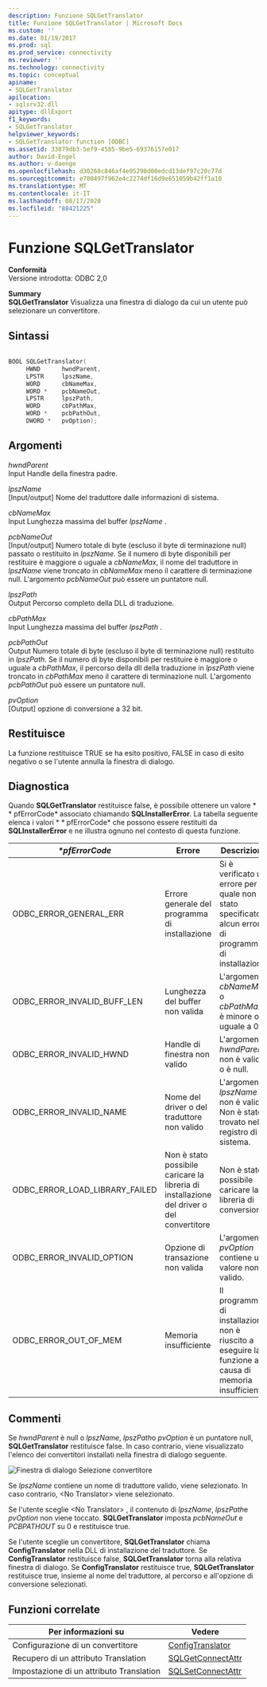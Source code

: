 ```yaml
---
description: Funzione SQLGetTranslator
title: Funzione SQLGetTranslator | Microsoft Docs
ms.custom: ''
ms.date: 01/19/2017
ms.prod: sql
ms.prod_service: connectivity
ms.reviewer: ''
ms.technology: connectivity
ms.topic: conceptual
apiname:
- SQLGetTranslator
apilocation:
- sqlsrv32.dll
apitype: dllExport
f1_keywords:
- SQLGetTranslator
helpviewer_keywords:
- SQLGetTranslator function [ODBC]
ms.assetid: 33879db3-5ef9-4585-9be5-69376157e017
author: David-Engel
ms.author: v-daenge
ms.openlocfilehash: d30268c846af4e95298d00edcd13def97c20c77d
ms.sourcegitcommit: e700497f962e4c2274df16d9e651059b42ff1a10
ms.translationtype: MT
ms.contentlocale: it-IT
ms.lasthandoff: 08/17/2020
ms.locfileid: "88421225"
---
```

# <a name="sqlgettranslator-function"></a>Funzione SQLGetTranslator
**Conformità**  
 Versione introdotta: ODBC 2,0  
  
 **Summary**  
 **SQLGetTranslator** Visualizza una finestra di dialogo da cui un utente può selezionare un convertitore.  
  
## <a name="syntax"></a>Sintassi  
  
```cpp  
  
BOOL SQLGetTranslator(  
     HWND      hwndParent,  
     LPSTR     lpszName,  
     WORD      cbNameMax,  
     WORD *    pcbNameOut,  
     LPSTR     lpszPath,  
     WORD      cbPathMax,  
     WORD *    pcbPathOut,  
     DWORD *   pvOption);  
```  
  
## <a name="arguments"></a>Argomenti  
 *hwndParent*  
 Input Handle della finestra padre.  
  
 *lpszName*  
 [Input/output] Nome del traduttore dalle informazioni di sistema.  
  
 *cbNameMax*  
 Input Lunghezza massima del buffer *lpszName* .  
  
 *pcbNameOut*  
 [Input/output] Numero totale di byte (escluso il byte di terminazione null) passato o restituito in *lpszName*. Se il numero di byte disponibili per restituire è maggiore o uguale a *cbNameMax*, il nome del traduttore in *lpszName* viene troncato in *cbNameMax* meno il carattere di terminazione null. L'argomento *pcbNameOut* può essere un puntatore null.  
  
 *lpszPath*  
 Output Percorso completo della DLL di traduzione.  
  
 *cbPathMax*  
 Input Lunghezza massima del buffer *lpszPath* .  
  
 *pcbPathOut*  
 Output Numero totale di byte (escluso il byte di terminazione null) restituito in *lpszPath*. Se il numero di byte disponibili per restituire è maggiore o uguale a *cbPathMax*, il percorso della dll della traduzione in *lpszPath* viene troncato in *cbPathMax* meno il carattere di terminazione null. L'argomento *pcbPathOut* può essere un puntatore null.  
  
 *pvOption*  
 [Output] opzione di conversione a 32 bit.  
  
## <a name="returns"></a>Restituisce  
 La funzione restituisce TRUE se ha esito positivo, FALSE in caso di esito negativo o se l'utente annulla la finestra di dialogo.  
  
## <a name="diagnostics"></a>Diagnostica  
 Quando **SQLGetTranslator** restituisce false, è possibile ottenere un valore * \* pfErrorCode* associato chiamando **SQLInstallerError**. La tabella seguente elenca i valori * \* pfErrorCode* che possono essere restituiti da **SQLInstallerError** e ne illustra ognuno nel contesto di questa funzione.  
  
|*\*pfErrorCode*|Errore|Descrizione|  
|---------------------|-----------|-----------------|  
|ODBC_ERROR_GENERAL_ERR|Errore generale del programma di installazione|Si è verificato un errore per il quale non è stato specificato alcun errore di programma di installazione.|  
|ODBC_ERROR_INVALID_BUFF_LEN|Lunghezza del buffer non valida|L'argomento *cbNameMax* o *cbPathMax* è minore o uguale a 0.|  
|ODBC_ERROR_INVALID_HWND|Handle di finestra non valido|L'argomento *hwndParent* non è valido o è null.|  
|ODBC_ERROR_INVALID_NAME|Nome del driver o del traduttore non valido|L'argomento *lpszName* non è valido. Non è stato trovato nel registro di sistema.|  
|ODBC_ERROR_LOAD_LIBRARY_FAILED|Non è stato possibile caricare la libreria di installazione del driver o del convertitore|Non è stato possibile caricare la libreria di conversione.|  
|ODBC_ERROR_INVALID_OPTION|Opzione di transazione non valida|L'argomento *pvOption* contiene un valore non valido.|  
|ODBC_ERROR_OUT_OF_MEM|Memoria insufficiente|Il programma di installazione non è riuscito a eseguire la funzione a causa di memoria insufficiente.|  
  
## <a name="comments"></a>Commenti  
 Se *hwndParent* è null o *lpszName*, *lpszPath*o *pvOption* è un puntatore null, **SQLGetTranslator** restituisce false. In caso contrario, viene visualizzato l'elenco dei convertitori installati nella finestra di dialogo seguente.  
  
 ![Finestra di dialogo Selezione convertitore](../../../odbc/reference/syntax/media/ch23j.gif "CH23J")  
  
 Se *lpszName* contiene un nome di traduttore valido, viene selezionato. In caso contrario, \<No Translator> viene selezionato.  
  
 Se l'utente sceglie \<No Translator> , il contenuto di *lpszName*, *lpszPath*e *pvOption* non viene toccato. **SQLGetTranslator** imposta *pcbNameOut* e *PCBPATHOUT* su 0 e restituisce true.  
  
 Se l'utente sceglie un convertitore, **SQLGetTranslator** chiama **ConfigTranslator** nella DLL di installazione del traduttore. Se **ConfigTranslator** restituisce false, **SQLGetTranslator** torna alla relativa finestra di dialogo. Se **ConfigTranslator** restituisce true, **SQLGetTranslator** restituisce true, insieme al nome del traduttore, al percorso e all'opzione di conversione selezionati.  
  
## <a name="related-functions"></a>Funzioni correlate  
  
|Per informazioni su|Vedere|  
|---------------------------|---------|  
|Configurazione di un convertitore|[ConfigTranslator](../../../odbc/reference/syntax/configtranslator-function.md)|  
|Recupero di un attributo Translation|[SQLGetConnectAttr](../../../odbc/reference/syntax/sqlgetconnectattr-function.md)|  
|Impostazione di un attributo Translation|[SQLSetConnectAttr](../../../odbc/reference/syntax/sqlsetconnectattr-function.md)|
